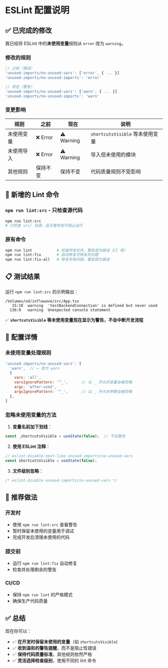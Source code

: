 # ESLint 配置说明

## ✅ 已完成的修改

我已经将 ESLint 中的**未使用变量**规则从 `error` 改为 `warning`。

### 修改的规则

```javascript
// 之前（错误）
'unused-imports/no-unused-vars': ['error', { ... }]
'unused-imports/no-unused-imports': 'error'

// 现在（警告）
'unused-imports/no-unused-vars': ['warn', { ... }]
'unused-imports/no-unused-imports': 'warn'
```

### 变更影响

| 规则 | 之前 | 现在 | 说明 |
|------|------|------|------|
| 未使用变量 | ❌ Error | ⚠️ Warning | `shortcutsVisible` 等未使用变量 |
| 未使用导入 | ❌ Error | ⚠️ Warning | 导入但未使用的模块 |
| 其他规则 | 保持不变 | 保持不变 | 代码质量规则不受影响 |

## 🚀 新增的 Lint 命令

### `npm run lint:src` - 只检查源代码
```bash
npm run lint:src
# 只检查 src/ 目录，显示警告但不阻止运行
```

### 原有命令
```bash
npm run lint           # 检查所有文件，警告视为错误（CI 用）
npm run lint:fix       # 自动修复可修复的问题
npm run lint:fix-all   # 修复所有问题，警告视为错误
```

## 📋 测试结果

运行 `npm run lint:src` 的示例输出：

```
/Volumes/od/inflowave/src/App.tsx
   15:10  warning  'testBackendConnection' is defined but never used
  136:9   warning  Unexpected console statement
```

✅ **`shortcutsVisible` 等未使用变量现在显示为警告，不会中断开发流程**

## 🔧 配置详情

### 未使用变量处理规则

```javascript
'unused-imports/no-unused-vars': [
  'warn',  // ← 改为 warn
  {
    vars: 'all',
    varsIgnorePattern: '^_',      // 以 _ 开头的变量会被忽略
    args: 'after-used',
    argsIgnorePattern: '^_',      // 以 _ 开头的参数会被忽略
  },
]
```

### 忽略未使用变量的方法

1. **变量名前加下划线**：
```typescript
const _shortcutsVisible = useState(false);  // 不会警告
```

2. **使用 ESLint 注释**：
```typescript
// eslint-disable-next-line unused-imports/no-unused-vars
const shortcutsVisible = useState(false);
```

3. **文件级别忽略**：
```typescript
/* eslint-disable unused-imports/no-unused-vars */
```

## 🎯 推荐做法

### 开发时
- 使用 `npm run lint:src` 查看警告
- 暂时保留未使用的变量用于调试
- 完成开发后清理未使用的代码

### 提交前
- 运行 `npm run lint:fix` 自动修复
- 检查并处理剩余的警告

### CI/CD
- 保持 `npm run lint` 的严格模式
- 确保生产代码质量

## ✅ 总结

现在你可以：
- ✅ **在开发时保留未使用的变量**（如 `shortcutsVisible`）
- ✅ **收到温和的警告提醒**，而不是阻止性错误
- ✅ **保持代码质量标准**，其他规则依然严格
- ✅ **灵活选择检查级别**，使用不同的 lint 命令